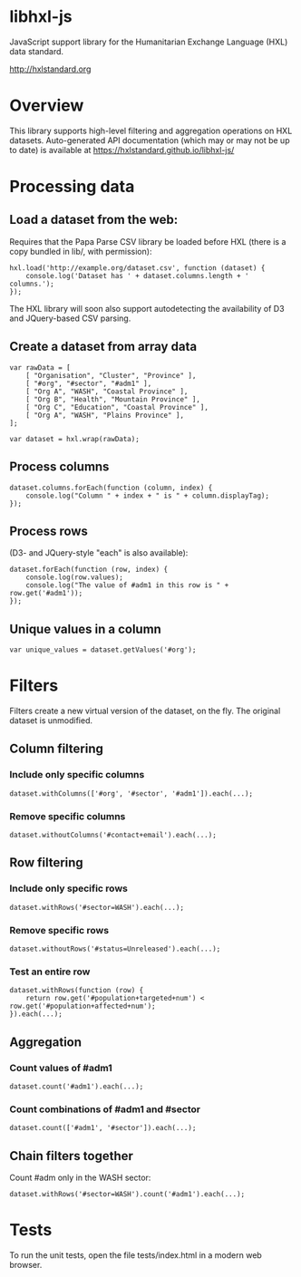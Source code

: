 libhxl-js
=========

JavaScript support library for the Humanitarian Exchange Language (HXL) data standard.

http://hxlstandard.org

# Overview

This library supports high-level filtering and aggregation operations
on HXL datasets.  Auto-generated API documentation (which may or may
not be up to date) is available at https://hxlstandard.github.io/libhxl-js/

# Processing data

## Load a dataset from the web:

Requires that the Papa Parse CSV library be loaded before HXL (there
is a copy bundled in lib/, with permission):

    hxl.load('http://example.org/dataset.csv', function (dataset) {
        console.log('Dataset has ' + dataset.columns.length + ' columns.');
    });

The HXL library will soon also support autodetecting the availability
of D3 and JQuery-based CSV parsing.

## Create a dataset from array data

    var rawData = [
        [ "Organisation", "Cluster", "Province" ],
        [ "#org", "#sector", "#adm1" ],
        [ "Org A", "WASH", "Coastal Province" ],
        [ "Org B", "Health", "Mountain Province" ],
        [ "Org C", "Education", "Coastal Province" ],
        [ "Org A", "WASH", "Plains Province" ],
    ];

    var dataset = hxl.wrap(rawData);

## Process columns

    dataset.columns.forEach(function (column, index) {
        console.log("Column " + index + " is " + column.displayTag);
    });

## Process rows

(D3- and JQuery-style "each" is also available):

    dataset.forEach(function (row, index) {
        console.log(row.values);
        console.log("The value of #adm1 in this row is " + row.get('#adm1'));      
    });

## Unique values in a column

    var unique_values = dataset.getValues('#org');

# Filters

Filters create a new virtual version of the dataset, on the fly. The
original dataset is unmodified.

## Column filtering

### Include only specific columns

    dataset.withColumns(['#org', '#sector', '#adm1']).each(...);

### Remove specific columns

    dataset.withoutColumns('#contact+email').each(...);

## Row filtering

### Include only specific rows

    dataset.withRows('#sector=WASH').each(...);

### Remove specific rows

    dataset.withoutRows('#status=Unreleased').each(...);

### Test an entire row

    dataset.withRows(function (row) { 
        return row.get('#population+targeted+num') < row.get('#population+affected+num');
    }).each(...);

## Aggregation

### Count values of #adm1

    dataset.count('#adm1').each(...);

### Count combinations of #adm1 and #sector

    dataset.count(['#adm1', '#sector']).each(...);

## Chain filters together

Count #adm only in the WASH sector:

    dataset.withRows('#sector=WASH').count('#adm1').each(...);

# Tests

To run the unit tests, open the file tests/index.html in a modern web browser.
